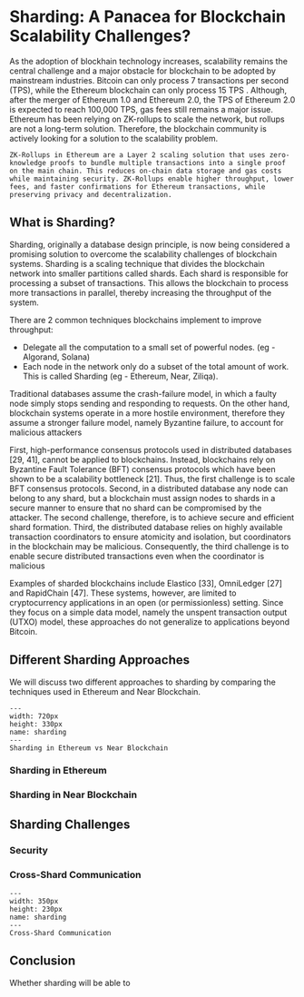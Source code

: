 # Sharding: A Panacea for Blockchain Scalability Challenges?
As the adoption of blockhain technology increases, scalability remains the central challenge and a major obstacle for blockchain to be adopted by mainstream industries. Bitcoin can only process 7 transactions per second (TPS), while the Ethereum blockchain can only process 15 TPS . Although, after the merger of Ethereum 1.0 and Ethereum 2.0, the TPS of Ethereum 2.0 is expected to reach 100,000 TPS, gas fees still remains a major issue. Ethereum has been relying on ZK-rollups to scale the network, but rollups are not a long-term solution. Therefore, the blockchain community is actively looking for a solution to the scalability problem.


`````{margin} **ZK-Rollups**
ZK-Rollups in Ethereum are a Layer 2 scaling solution that uses zero-knowledge proofs to bundle multiple transactions into a single proof on the main chain. This reduces on-chain data storage and gas costs while maintaining security. ZK-Rollups enable higher throughput, lower fees, and faster confirmations for Ethereum transactions, while preserving privacy and decentralization.
`````

## What is Sharding?
Sharding, originally a database design principle, is now being considered a promising solution to overcome the scalability challenges of blockchain systems. Sharding is a scaling technique that divides the blockchain network into smaller partitions called shards. Each shard is responsible for processing a subset of transactions. This allows the blockchain to process more transactions in parallel, thereby increasing the throughput of the system.

There are 2 common techniques blockchains implement to improve throughput:
- Delegate all the computation to a small set of powerful nodes. (eg - Algorand, Solana)
- Each node in the network only do a subset of the total amount of work. This is called Sharding (eg - Ethereum, Near, Ziliqa).

Traditional
databases assume the crash-failure model, in which a faulty
node simply stops sending and responding to requests. On
the other hand, blockchain systems operate in a more hostile
environment, therefore they assume a stronger failure model,
namely Byzantine failure, to account for malicious attackers

First, high-performance consensus protocols used in distributed databases [29, 41], cannot be applied to blockchains.
Instead, blockchains rely on Byzantine Fault Tolerance (BFT)
consensus protocols which have been shown to be a scalability bottleneck [21].
Thus, the first challenge is to scale BFT
consensus protocols. Second, in a distributed database any
node can belong to any shard, but a blockchain must assign
nodes to shards in a secure manner to ensure that no shard
can be compromised by the attacker. The second challenge,
therefore, is to achieve secure and efficient shard formation.
Third, the distributed database relies on highly available
transaction coordinators to ensure atomicity and isolation,
but coordinators in the blockchain may be malicious. Consequently, the third challenge is to enable secure distributed
transactions even when the coordinator is malicious

Examples of
sharded blockchains include Elastico [33], OmniLedger [27]
and RapidChain [47]. These systems, however, are limited to
cryptocurrency applications in an open (or permissionless)
setting. Since they focus on a simple data model, namely the
unspent transaction output (UTXO) model, these approaches
do not generalize to applications beyond Bitcoin.


## Different Sharding Approaches
We will discuss two different approaches to sharding by comparing the techniques used in Ethereum and Near Blockchain.

```{figure} images/sharding.png
---
width: 720px
height: 330px
name: sharding
---
Sharding in Ethereum vs Near Blockchain
```

### Sharding in Ethereum

### Sharding in Near Blockchain


## Sharding Challenges

### Security
### Cross-Shard Communication
```{figure} images/cross-shard.png
---
width: 350px
height: 230px
name: sharding
---
Cross-Shard Communication
```

## Conclusion
Whether sharding will be able to